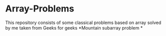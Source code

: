 # Array-Problems
This repository consists of some classical problems based on array solved by me taken from Geeks for geeks
*Mountain subarray problem
*

